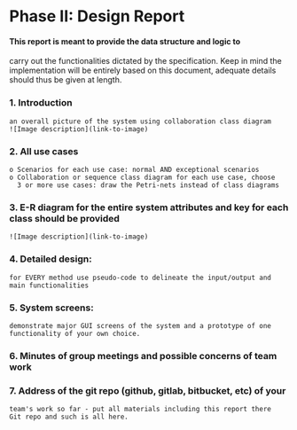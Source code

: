 # Phase II: Design Report
 
#### This report is meant to provide the data structure and logic to
carry out the functionalities dictated by the specification. Keep
in mind the implementation will be entirely based on this document,
adequate details should thus be given at length.

 ### 1. Introduction
    an overall picture of the system using collaboration class diagram 
    ![Image description](link-to-image)

 ### 2. All use cases
    o Scenarios for each use case: normal AND exceptional scenarios
    o Collaboration or sequence class diagram for each use case, choose 
      3 or more use cases: draw the Petri-nets instead of class diagrams
      

 ### 3. E-R diagram for the entire system attributes and key for each class should be provided
    ![Image description](link-to-image)

 ### 4. Detailed design:
    for EVERY method use pseudo-code to delineate the input/output and
    main functionalities

 ### 5. System screens:
    demonstrate major GUI screens of the system and a prototype of one
    functionality of your own choice.

 ### 6. Minutes of group meetings and possible concerns of team work

 ### 7. Address of the git repo (github, gitlab, bitbucket, etc) of your 
    team's work so far - put all materials including this report there
    Git repo and such is all here.
